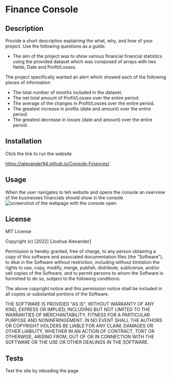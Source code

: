 # Finance Console

## Description

Provide a short description explaining the what, why, and how of your project. Use the following questions as a guide:

- The aim of the project was to show various financial financial statistics using the provided dataset which was composed of arrays with two fields, Date and Profit/Losses.

The project specifically wanted an alert which showed each of the following pieces of information

- The total number of months included in the dataset.
- The net total amount of Profit/Losses over the entire period.
- The average of the changes in Profit/Losses over the entire period.
- The greatest increase in profits (date and amount) over the entire period.
- The greatest decrease in losses (date and amount) over the entire period.

## Installation

Click the link to run the website

https://jalexander94.github.io/Console-Finances/

## Usage

When the user navigates to teh website and opens the console an overview of the businesses financials should show in the console
![screenshot of the webpage with the console open](https://github.com/JAlexander94/Console-Finances/blob/main/Images/Screenshot%202023-01-10%20at%2021.09.43.png)

## License

MIT License

Copyright (c) [2022] [Joshua Alexander]

Permission is hereby granted, free of charge, to any person obtaining a copy
of this software and associated documentation files (the "Software"), to deal
in the Software without restriction, including without limitation the rights
to use, copy, modify, merge, publish, distribute, sublicense, and/or sell
copies of the Software, and to permit persons to whom the Software is
furnished to do so, subject to the following conditions:

The above copyright notice and this permission notice shall be included in all
copies or substantial portions of the Software.

THE SOFTWARE IS PROVIDED "AS IS", WITHOUT WARRANTY OF ANY KIND, EXPRESS OR
IMPLIED, INCLUDING BUT NOT LIMITED TO THE WARRANTIES OF MERCHANTABILITY,
FITNESS FOR A PARTICULAR PURPOSE AND NONINFRINGEMENT. IN NO EVENT SHALL THE
AUTHORS OR COPYRIGHT HOLDERS BE LIABLE FOR ANY CLAIM, DAMAGES OR OTHER
LIABILITY, WHETHER IN AN ACTION OF CONTRACT, TORT OR OTHERWISE, ARISING FROM,
OUT OF OR IN CONNECTION WITH THE SOFTWARE OR THE USE OR OTHER DEALINGS IN THE
SOFTWARE.


## Tests

Test the site by reloading the page
